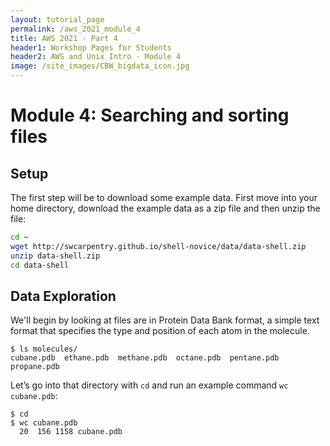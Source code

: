 ```yaml
---
layout: tutorial_page
permalink: /aws_2021_module_4
title: AWS 2021 - Part 4
header1: Workshop Pages for Students
header2: AWS and Unix Intro - Module 4
image: /site_images/CBW_bigdata_icon.jpg
---
```


# Module 4: Searching and sorting files

## Setup

The first step will be to download some example data. First move into your home directory, download the example data as a zip file and then unzip the file:

```bash
cd ~
wget http://swcarpentry.github.io/shell-novice/data/data-shell.zip
unzip data-shell.zip
cd data-shell
```

## Data Exploration

We'll begin by looking at files are in Protein Data Bank format, a simple text format that specifies the type and position of each atom in the molecule.

```
$ ls molecules/
cubane.pdb  ethane.pdb  methane.pdb  octane.pdb  pentane.pdb  propane.pdb
```

Let’s go into that directory with `cd` and run an example command `wc cubane.pdb`:

```
$ cd
$ wc cubane.pdb
  20  156 1158 cubane.pdb
```


